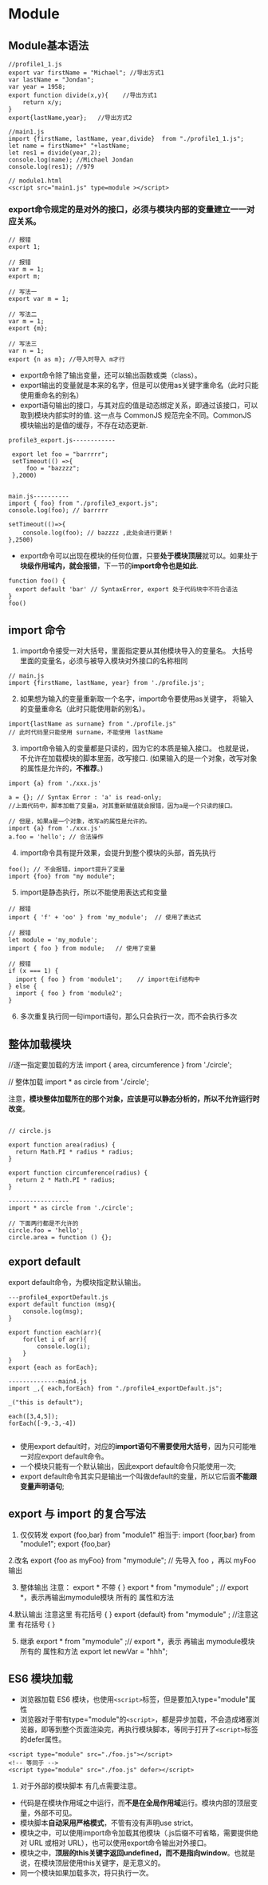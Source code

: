 # Module

## Module基本语法

```
//profile1_1.js
export var firstName = "Michael"; //导出方式1
var lastName = "Jondan";
var year = 1958;
export function divide(x,y){    //导出方式1
    return x/y;
}
export{lastName,year};   //导出方式2

//main1.js
import {firstName, lastName, year,divide}  from "./profile1_1.js";
let name = firstName+" "+lastName;
let res1 = divide(year,2);
console.log(name); //Michael Jondan
console.log(res1); //979

// module1.html
<script src="main1.js" type=module ></script>

```

### export命令规定的是对外的接口，必须与模块内部的变量建立一一对应关系。

```
// 报错
export 1;

// 报错
var m = 1;
export m;

// 写法一
export var m = 1;

// 写法二
var m = 1;
export {m};

// 写法三
var n = 1;
export {n as m}; //导入时导入 m才行

```

- export命令除了输出变量，还可以输出函数或类（class）。
- export输出的变量就是本来的名字，但是可以使用as关键字重命名（此时只能使用重命名的别名）
- export语句输出的接口，与其对应的值是动态绑定关系，即通过该接口，可以取到模块内部实时的值.
这一点与 CommonJS 规范完全不同。CommonJS 模块输出的是值的缓存，不存在动态更新.

```
profile3_export.js------------

 export let foo = "barrrrr";
 setTimeout(() =>{
     foo = "bazzzz";
 },2000)


main.js----------
import { foo} from "./profile3_export.js";
console.log(foo); // barrrrr

setTimeout(()=>{
    console.log(foo); // bazzzz ,此处会进行更新！
},2500)

```



- export命令可以出现在模块的任何位置，只要**处于模块顶层**就可以。如果处于**块级作用域内，就会报错**，下一节的**import命令也是如此**.

```
function foo() {
  export default 'bar' // SyntaxError, export 处于代码块中不符合语法
}
foo()
```



## import 命令 

1. import命令接受一对大括号，里面指定要从其他模块导入的变量名。
   大括号里面的变量名，必须与被导入模块对外接口的名称相同

```
// main.js
import {firstName, lastName, year} from './profile.js';

```
2. 如果想为输入的变量重新取一个名字，import命令要使用as关键字，
   将输入的变量重命名（此时只能使用新的别名）。

```
import{lastName as surname} from "./profile.js"
// 此时代码里只能使用 surname，不能使用 lastName
```
3. import命令输入的变量都是只读的，因为它的本质是输入接口。
   也就是说，不允许在加载模块的脚本里面，改写接口.
   (如果输入的是一个对象，改写对象的属性是允许的，__不推荐__。)

```
import {a} from './xxx.js'

a = {}; // Syntax Error : 'a' is read-only;
//上面代码中，脚本加载了变量a，对其重新赋值就会报错，因为a是一个只读的接口。

// 但是，如果a是一个对象，改写a的属性是允许的。
import {a} from './xxx.js'
a.foo = 'hello'; // 合法操作
```


4. import命令具有提升效果，会提升到整个模块的头部，首先执行

```
foo(); // 不会报错，import提升了变量
import {foo} from "my module";
```

5. import是静态执行，所以不能使用表达式和变量

```
// 报错
import { 'f' + 'oo' } from 'my_module';  // 使用了表达式

// 报错
let module = 'my_module';
import { foo } from module;   // 使用了变量

// 报错
if (x === 1) {
  import { foo } from 'module1';    // import在if结构中
} else {
  import { foo } from 'module2';
}
```

6. 多次重复执行同一句import语句，那么只会执行一次，而不会执行多次


## 整体加载模块

//逐一指定要加载的方法
import { area, circumference } from './circle';

// 整体加载
import * as circle from './circle';


注意，**模块整体加载所在的那个对象，应该是可以静态分析的，所以不允许运行时改变**。

```

// circle.js

export function area(radius) {
  return Math.PI * radius * radius;
}

export function circumference(radius) {
  return 2 * Math.PI * radius;
}

-----------------
import * as circle from './circle';

// 下面两行都是不允许的
circle.foo = 'hello';
circle.area = function () {};
```

##  export default

export default命令，为模块指定默认输出。

```
---profile4_exportDefault.js
export default function (msg){
    console.log(msg);
}

export function each(arr){
    for(let i of arr){
        console.log(i);
    }
}
export {each as forEach};

--------------main4.js
import _,{ each,forEach} from "./profile4_exportDefault.js";

_("this is default");

each([3,4,5]);
forEach([-9,-3,-4])


```
- 使用export default时，对应的**import语句不需要使用大括号**，因为只可能唯一对应export default命令。
- 一个模块只能有一个默认输出，因此export default命令只能使用一次;
- export default命令其实只是输出一个叫做default的变量，所以它后面**不能跟变量声明语句**;
 

## export 与 import 的复合写法

1. 仅仅转发
export {foo,bar} from "module1"  相当于:
import {foor,bar} from "module1";
export {foo,bar}

2.改名
export {foo as myFoo} from "mymodule"; // 先导入 foo ，再以 myFoo输出

3. 整体输出
注意： export * 不带 { }
export * from "mymodule" ; // export *，表示再输出mymodule模块  所有的  属性和方法

4.默认输出
注意这里 有花括号 { }
export {default} from "mymodule" ;   //注意这里 有花括号 { }

5. 继承
export * from "mymodule" ;// export *，表示 再输出 mymodule模块 所有的 属性和方法
export let newVar = "hhh";

## ES6 模块加载
- 浏览器加载 ES6 模块，也使用`<script>`标签，但是要加入type="module"属性
- 浏览器对于带有type="module"的`<script>`，都是异步加载，不会造成堵塞浏览器，即等到整个页面渲染完，再执行模块脚本，等同于打开了`<script>`标签的defer属性。

```
<script type="module" src="./foo.js"></script>
<!-- 等同于 -->
<script type="module" src="./foo.js" defer></script>
```
1. 对于外部的模块脚本 有几点需要注意。

- 代码是在模块作用域之中运行，而**不是在全局作用域**运行。模块内部的顶层变量，外部不可见。
- 模块脚本**自动采用严格模式**，不管有没有声明use strict。
- 模块之中，可以使用import命令加载其他模块（.js后缀不可省略，需要提供绝对 URL 或相对 URL），也可以使用export命令输出对外接口。
- 模块之中，**顶层的this关键字返回undefined，而不是指向window**。也就是说，在模块顶层使用this关键字，是无意义的。
- 同一个模块如果加载多次，将只执行一次。






